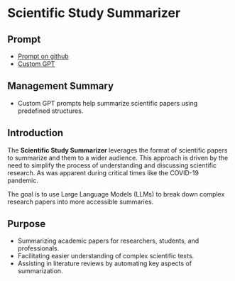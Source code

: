 # Scientific Study Summarizer
## Prompt
* [Prompt on github](https://github.com/zielperson/AI-whispers/edit/master/Scientific%20study%20summarizer/system.md)
* [Custom GPT](https://chatgpt.com/g/g-HkvFTT4wG-science-paper-summarizer)
  
## Management Summary

*   Custom GPT prompts help summarize scientific papers using predefined structures.

## Introduction

The **Scientific Study Summarizer** leverages the format of scientific papers to summarize and them to a wider audience. 
This approach is driven by the need to simplify the process of understanding and discussing scientific research. As was apparent during critical times like the COVID-19 pandemic. 

The goal is to use Large Language Models (LLMs) to break down complex research papers into more accessible summaries.

## Purpose

*   Summarizing academic papers for researchers, students, and professionals.
*   Facilitating easier understanding of complex scientific texts.
*   Assisting in literature reviews by automating key aspects of summarization.

